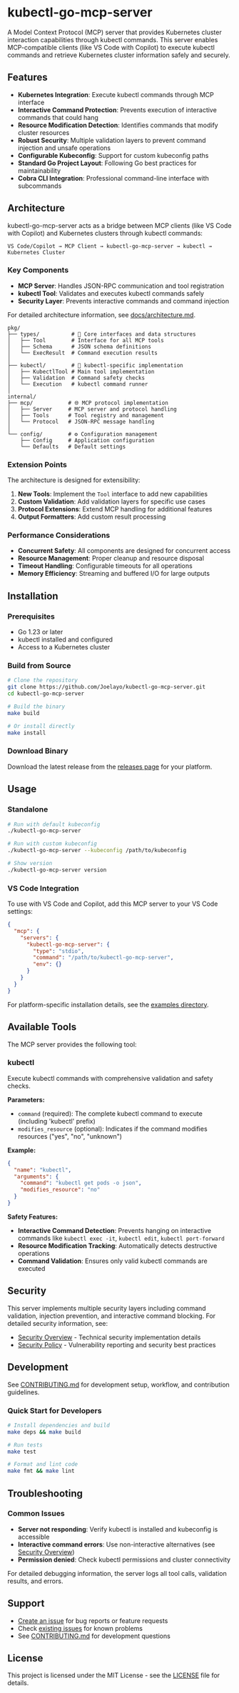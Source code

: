 # kubectl-go-mcp-server

A Model Context Protocol (MCP) server that provides Kubernetes cluster interaction capabilities through kubectl commands. This server enables MCP-compatible clients (like VS Code with Copilot) to execute kubectl commands and retrieve Kubernetes cluster information safely and securely.

## Features

- **Kubernetes Integration**: Execute kubectl commands through MCP interface
- **Interactive Command Protection**: Prevents execution of interactive commands that could hang
- **Resource Modification Detection**: Identifies commands that modify cluster resources
- **Robust Security**: Multiple validation layers to prevent command injection and unsafe operations
- **Configurable Kubeconfig**: Support for custom kubeconfig paths
- **Standard Go Project Layout**: Following Go best practices for maintainability
- **Cobra CLI Integration**: Professional command-line interface with subcommands

## Architecture

kubectl-go-mcp-server acts as a bridge between MCP clients (like VS Code with Copilot) and Kubernetes clusters through kubectl commands:

```
VS Code/Copilot → MCP Client → kubectl-go-mcp-server → kubectl → Kubernetes Cluster
```

### Key Components

- **MCP Server**: Handles JSON-RPC communication and tool registration
- **kubectl Tool**: Validates and executes kubectl commands safely
- **Security Layer**: Prevents interactive commands and command injection

For detailed architecture information, see [docs/architecture.md](docs/architecture.md).

```
pkg/
├── types/          # 🔧 Core interfaces and data structures
│   ├── Tool        # Interface for all MCP tools
│   ├── Schema      # JSON schema definitions
│   └── ExecResult  # Command execution results
│
├── kubectl/        # 🎯 kubectl-specific implementation
│   ├── KubectlTool # Main tool implementation
│   ├── Validation  # Command safety checks
│   └── Execution   # kubectl command runner
│
internal/
├── mcp/           # 🌐 MCP protocol implementation
│   ├── Server     # MCP server and protocol handling
│   ├── Tools      # Tool registry and management
│   └── Protocol   # JSON-RPC message handling
│
└── config/        # ⚙️ Configuration management
    ├── Config     # Application configuration
    └── Defaults   # Default settings
```

### Extension Points

The architecture is designed for extensibility:

1. **New Tools**: Implement the `Tool` interface to add new capabilities
2. **Custom Validation**: Add validation layers for specific use cases
3. **Protocol Extensions**: Extend MCP handling for additional features
4. **Output Formatters**: Add custom result processing

### Performance Considerations

- **Concurrent Safety**: All components are designed for concurrent access
- **Resource Management**: Proper cleanup and resource disposal
- **Timeout Handling**: Configurable timeouts for all operations
- **Memory Efficiency**: Streaming and buffered I/O for large outputs

## Installation

### Prerequisites

- Go 1.23 or later
- kubectl installed and configured
- Access to a Kubernetes cluster

### Build from Source

```bash
# Clone the repository
git clone https://github.com/Joelayo/kubectl-go-mcp-server.git
cd kubectl-go-mcp-server

# Build the binary
make build

# Or install directly
make install
```

### Download Binary

Download the latest release from the [releases page](https://github.com/Joelayo/kubectl-go-mcp-server/releases) for your platform.

## Usage

### Standalone

```bash
# Run with default kubeconfig
./kubectl-go-mcp-server

# Run with custom kubeconfig
./kubectl-go-mcp-server --kubeconfig /path/to/kubeconfig

# Show version
./kubectl-go-mcp-server version
```

### VS Code Integration

To use with VS Code and Copilot, add this MCP server to your VS Code settings:

```json
{
  "mcp": {
    "servers": {
      "kubectl-go-mcp-server": {
        "type": "stdio",
        "command": "/path/to/kubectl-go-mcp-server",
        "env": {}
      }
    }
  }
}
```

For platform-specific installation details, see the [examples directory](./examples/).

## Available Tools

The MCP server provides the following tool:

### kubectl

Execute kubectl commands with comprehensive validation and safety checks.

**Parameters:**

- `command` (required): The complete kubectl command to execute (including 'kubectl' prefix)
- `modifies_resource` (optional): Indicates if the command modifies resources ("yes", "no", "unknown")

**Example:**

```json
{
  "name": "kubectl",
  "arguments": {
    "command": "kubectl get pods -o json",
    "modifies_resource": "no"
  }
}
```

**Safety Features:**

- **Interactive Command Detection**: Prevents hanging on interactive commands like `kubectl exec -it`, `kubectl edit`, `kubectl port-forward`
- **Resource Modification Tracking**: Automatically detects destructive operations
- **Command Validation**: Ensures only valid kubectl commands are executed

## Security

This server implements multiple security layers including command validation, injection prevention, and interactive command blocking. For detailed security information, see:

- [Security Overview](docs/security.md) - Technical security implementation details
- [Security Policy](SECURITY.md) - Vulnerability reporting and security best practices

## Development

See [CONTRIBUTING.md](CONTRIBUTING.md) for development setup, workflow, and contribution guidelines.

### Quick Start for Developers

```bash
# Install dependencies and build
make deps && make build

# Run tests
make test

# Format and lint code  
make fmt && make lint
```

## Troubleshooting

### Common Issues

- **Server not responding**: Verify kubectl is installed and kubeconfig is accessible
- **Interactive command errors**: Use non-interactive alternatives (see [Security Overview](docs/security.md))
- **Permission denied**: Check kubectl permissions and cluster connectivity

For detailed debugging information, the server logs all tool calls, validation results, and errors.

## Support

- [Create an issue](https://github.com/Joelayo/kubectl-go-mcp-server/issues) for bug reports or feature requests
- Check [existing issues](https://github.com/Joelayo/kubectl-go-mcp-server/issues) for known problems
- See [CONTRIBUTING.md](CONTRIBUTING.md) for development questions

## License

This project is licensed under the MIT License - see the [LICENSE](LICENSE) file for details.
